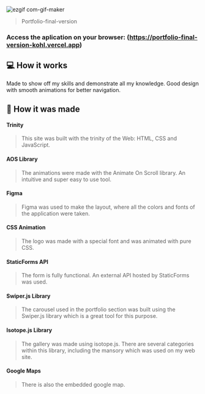 ![ezgif com-gif-maker](https://user-images.githubusercontent.com/86019173/152037411-782cb4a8-e757-44a5-b9d5-c3f0abb71d31.gif)

> Portfolio-final-version

### Access the aplication on your browser: (https://portfolio-final-version-kohl.vercel.app)

## 💻 How it works

Made to show off my skills and demonstrate all my knowledge. Good design with smooth animations for better navigation. 

## 🚀 How it was made

#### Trinity
> This site was built with the trinity of the Web: HTML, CSS and JavaScript.

#### AOS Library
> The animations were made with the Animate On Scroll library. An intuitive and super easy to use tool.

#### Figma
> Figma was used to make the layout, where all the colors and fonts of the application were taken.

#### CSS Animation
> The logo was made with a special font and was animated with pure CSS.

#### StaticForms API
> The form is fully functional. An external API hosted by StaticForms was used.

#### Swiper.js Library
> The carousel used in the portfolio section was built using the Swiper.js library which is a great tool for this purpose.

#### Isotope.js Library
> The gallery was made using isotope.js. There are several categories within this library, including the mansory which was used on my web site.

#### Google Maps
> There is also the embedded google map.
